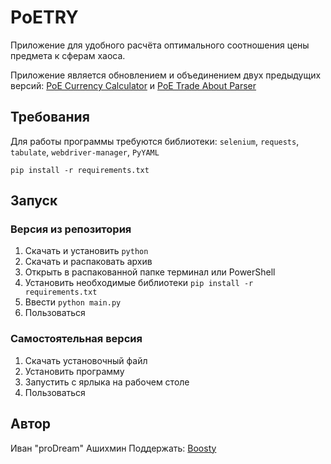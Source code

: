 # PoETRY

Приложение для удобного расчёта оптимального соотношения цены предмета к сферам хаоса.

Приложение является обновлением и объединением двух предыдущих
версий: [PoE Currency Calculator](https://github.com/proDreams/PoE-Currency-Calculator)
и [PoE Trade About Parser](https://github.com/proDreams/PoE-Trade-About-Parser)

## Требования

Для работы программы требуются библиотеки: `selenium`, `requests`, `tabulate`, `webdriver-manager`, `PyYAML`

```commandline
pip install -r requirements.txt
```

## Запуск
### Версия из репозитория
1. Скачать и установить `python`
2. Скачать и распаковать архив
3. Открыть в распакованной папке терминал или PowerShell
4. Установить необходимые библиотеки `pip install -r requirements.txt`
5. Ввести `python main.py`
6. Пользоваться

### Самостоятельная версия
1. Скачать установочный файл
2. Установить программу
3. Запустить с ярлыка на рабочем столе
4. Пользоваться

## Автор
Иван "proDream" Ашихмин
Поддержать: [Boosty](https://boosty.to/prodream/donate)